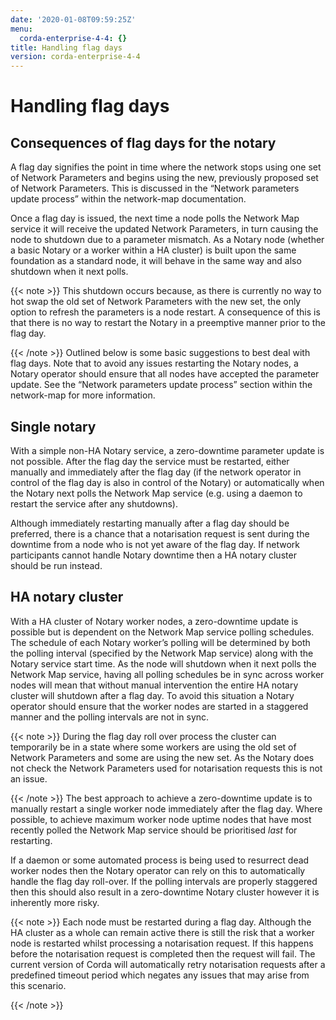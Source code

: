 ```yaml
---
date: '2020-01-08T09:59:25Z'
menu:
  corda-enterprise-4-4: {}
title: Handling flag days
version: corda-enterprise-4-4
---
```



# Handling flag days


## Consequences of flag days for the notary

A flag day signifies the point in time where the network stops using one set of Network Parameters and begins using the new, previously
                proposed set of Network Parameters. This is discussed in the “Network parameters update process” within the network-map
                documentation.

Once a flag day is issued, the next time a node polls the Network Map service it will receive the updated Network Parameters, in turn
                causing the node to shutdown due to a parameter mismatch. As a Notary node (whether a basic Notary or a worker within a HA cluster) is built
                upon the same foundation as a standard node, it will behave in the same way and also shutdown when it next polls.


{{< note >}}
This shutdown occurs because, as there is currently no way to hot swap the old set of Network Parameters with the new set, the only
                    option to refresh the parameters is a node restart. A consequence of this is that there is no way to restart the Notary in a preemptive
                    manner prior to the flag day.

{{< /note >}}
Outlined below is some basic suggestions to best deal with flag days. Note that to avoid any issues restarting the Notary nodes, a Notary
                operator should ensure that all nodes have accepted the parameter update. See the “Network parameters update process” section within the
                network-map for more information.


## Single notary

With a simple non-HA Notary service, a zero-downtime parameter update is not possible. After the flag day the service must be restarted,
                either manually and immediately after the flag day (if the network operator in control of the flag day is also in control of the Notary) or
                automatically when the Notary next polls the Network Map service (e.g. using a daemon to restart the service after any shutdowns).

Although immediately restarting manually after a flag day should be preferred, there is a chance that a notarisation request is sent during
                the downtime from a node who is not yet aware of the flag day. If network participants cannot handle Notary downtime then a HA notary
                cluster should be run instead.


## HA notary cluster

With a HA cluster of Notary worker nodes, a zero-downtime update is possible but is dependent on the Network Map service polling schedules.
                The schedule of each Notary worker’s polling will be determined by both the polling interval (specified by the Network Map service) along
                with the Notary service start time. As the node will shutdown when it next polls the Network Map service, having all polling schedules be in
                sync across worker nodes will mean that without manual intervention the entire HA notary cluster will shutdown after a flag day. To avoid
                this situation a Notary operator should ensure that the worker nodes are started in a staggered manner and the polling intervals are not in
                sync.


{{< note >}}
During the flag day roll over process the cluster can temporarily be in a state where some workers are using the old set of Network
                    Parameters and some are using the new set. As the Notary does not check the Network Parameters used for notarisation requests this is
                    not an issue.

{{< /note >}}
The best approach to achieve a zero-downtime update is to manually restart a single worker node immediately after the flag day. Where
                possible, to achieve maximum worker node uptime nodes that have most recently polled the Network Map service should be prioritised *last*
                for restarting.

If a daemon or some automated process is being used to resurrect dead worker nodes then the Notary operator can rely on this to
                automatically handle the flag day roll-over. If the polling intervals are properly staggered then this should also result in a zero-downtime
                Notary cluster however it is inherently more risky.


{{< note >}}
Each node must be restarted during a flag day. Although the HA cluster as a whole can remain active there is still the risk that a
                    worker node is restarted whilst processing a notarisation request. If this happens before the notarisation request is completed then
                    the request will fail. The current version of Corda will automatically retry notarisation requests after a predefined timeout period
                    which negates any issues that may arise from this scenario.

{{< /note >}}

